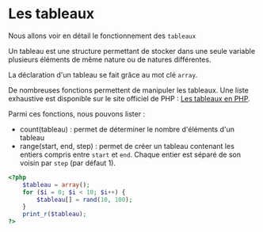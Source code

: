 # Les tableaux

Nous allons voir en détail le fonctionnement des `tableaux`

Un tableau est une structure permettant de stocker dans une seule variable plusieurs éléments de même nature ou de natures différentes.

La déclaration d'un tableau se fait grâce au mot clé `array`.

De nombreuses fonctions permettent de manipuler les tableaux. Une liste exhaustive est disponible sur le site officiel de PHP : [Les tableaux en PHP](https://www.php.net/manual/fr/language.types.array.php).

Parmi ces fonctions, nous pouvons lister :
- count(tableau) : permet de déterminer le nombre d'éléments d'un tableau
- range(start, end, step) : permet de créer un tableau contenant les entiers compris entre `start` et `end`. Chaque entier est séparé de son voisin par `step` (par défaut 1).

```php
<?php
    $tableau = array();
    for ($i = 0; $i < 10; $i++) {
        $tableau[] = rand(10, 100);
    }
    print_r($tableau);
?>
```
